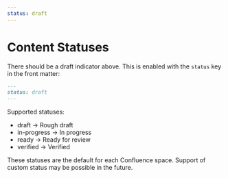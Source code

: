 ```yaml
---
status: draft
---
```


# Content Statuses

There should be a draft indicator above. This is enabled with the `status` key
in the front matter:

```markdown
---
status: draft
---
```

Supported statuses:

- draft -> Rough draft
- in-progress -> In progress
- ready -> Ready for review
- verified -> Verified

These statuses are the default for each Confluence space. Support of custom
status may be possible in the future.
